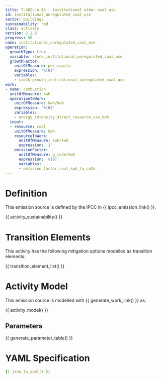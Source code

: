 ```yaml
---
title: T-4B2c-A-13 - Institutional other coal use
id: institutional_unregulated_coal_use
sector: buildings
sustainability: red
class: activity
version: 2.2.0
progress: 50
name: institutional_unregulated_coal_use
operation:
  growthType: true
  variable: stock_institutional_unregulated_coal_use
  growthFactor:
    unitOfMeasure: per_capita
    expression: '%[0]'
    variables:
    - stock_growth_institutional_unregulated_coal_use
work:
- name: combustion
  unitOfMeasure: kwh
  operationToWork:
    unitOfMeasure: kwh/kwh
    expression: '%[0]'
    variables:
    - energy_intensity_direct_resource_use_kwh
  input:
  - resource: coal
    unitOfMeasure: kwh
    resourceToWork:
      unitOfMeasure: kwh/kwh
      expression: '1'
    emissionFactor:
      unitOfMeasure: g_co2e/kwh
      expression: '%[0]'
      variables:
      - emission_factor_coal_kwh_to_co2e
---
```

# Definition
This emission source is defined by the IPCC in {{ ipcc_emission_link() }}.


{{ activity_sustainability() }}

# Transition Elements

This activity has the following mitigation options modelled as transition elements:

{{ transition_element_list() }}

# Activity Model
This emission source is modelled with {{ generate_work_link() }} as:

{{ activity_model() }}

## Parameters

{{ generate_parameter_table() }}

# YAML Specification

```yaml
{{ json_to_yaml() }}
```